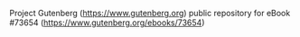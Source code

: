 Project Gutenberg (https://www.gutenberg.org) public repository for
eBook #73654 (https://www.gutenberg.org/ebooks/73654)
